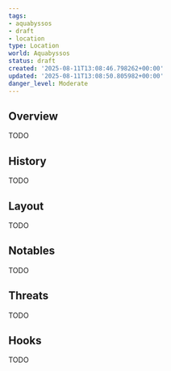 ```yaml
---
tags:
- aquabyssos
- draft
- location
type: Location
world: Aquabyssos
status: draft
created: '2025-08-11T13:08:46.798262+00:00'
updated: '2025-08-11T13:08:50.805982+00:00'
danger_level: Moderate
---
```



## Overview

TODO
## History

TODO
## Layout

TODO
## Notables

TODO
## Threats

TODO
## Hooks

TODO
